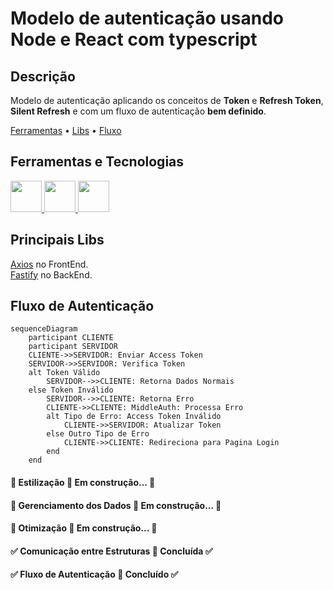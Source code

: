 # Modelo de autenticação usando Node e React com typescript

## Descrição
Modelo de autenticação aplicando os conceitos de **Token** e **Refresh Token**, 
**Silent Refresh** e com um fluxo de autenticação **bem definido**.


<p>
 <a href="#ferramentas-e-tecnologias">Ferramentas</a> •
 <a href="#principais-libs">Libs</a> • 
 <a href="#fluxo-de-autenticação">Fluxo</a>
</p>


## Ferramentas e Tecnologias
<div display='flex' flex-direction='row'>
    <a href='https://nodejs.org/en/about'>
        <img loading="lazy" src="https://cdn.jsdelivr.net/gh/devicons/devicon@latest/icons/nodejs/nodejs-original-wordmark.svg" width="50px" height="50px"/>
    </a>
    <a href='https://react.dev/'>
        <img loading="lazy" src="https://cdn.jsdelivr.net/gh/devicons/devicon@latest/icons/react/react-original.svg" width="50px" height="50px"/>
    </a>
    <a href='https://www.typescriptlang.org/'>
        <img loading="lazy" src="https://cdn.jsdelivr.net/gh/devicons/devicon@latest/icons/typescript/typescript-original.svg" width="50px" height="50px"/>
    </a>
</div>


## Principais Libs
[Axios](https://axios-http.com/ptbr/docs/intro) no FrontEnd.  
[Fastify](https://axios-http.com/ptbr/docs/intro) no BackEnd.


## Fluxo de Autenticação
```mermaid
sequenceDiagram
    participant CLIENTE
    participant SERVIDOR
    CLIENTE->>SERVIDOR: Enviar Access Token
    SERVIDOR->>SERVIDOR: Verifica Token
    alt Token Válido
        SERVIDOR-->>CLIENTE: Retorna Dados Normais
    else Token Inválido
        SERVIDOR-->>CLIENTE: Retorna Erro
        CLIENTE->>CLIENTE: MiddleAuth: Processa Erro 
        alt Tipo de Erro: Access Token Inválido
            CLIENTE->>SERVIDOR: Atualizar Token
        else Outro Tipo de Erro
            CLIENTE->>CLIENTE: Redireciona para Pagina Login
        end
    end
```

<h4> 
	🚧  Estilização 🚀 Em construção...  🚧
</h4>
<h4> 
	🚧  Gerenciamento dos Dados 🚀 Em construção...  🚧
</h4>
<h4> 
	🚧  Otimização 🚀 Em construção...  🚧
</h4>
<h4> 
	✅ Comunicação entre Estruturas 🎇 Concluída ✅
</h4>
<h4> 
	✅ Fluxo de Autenticação 🎇 Concluído ✅
</h4>

          